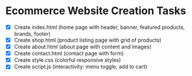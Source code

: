 # Ecommerce Website Creation Tasks

- [x] Create index.html (home page with header, banner, featured products, brands, footer)
- [x] Create shop.html (product listing page with grid of products)
- [x] Create about.html (about page with content and images)
- [x] Create contact.html (contact page with form)
- [x] Create style.css (colorful responsive styles)
- [x] Create script.js (interactivity: menu toggle, add to cart)
